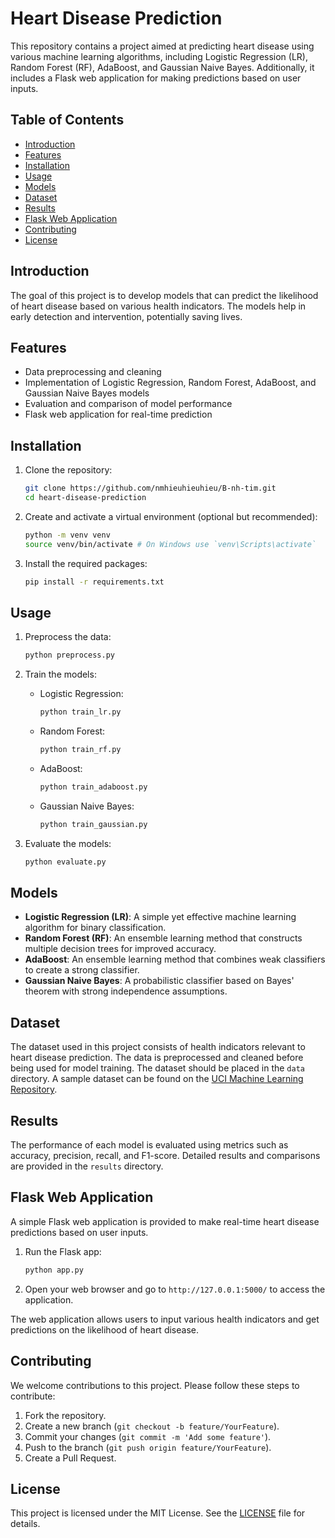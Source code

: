 # Heart Disease Prediction

This repository contains a project aimed at predicting heart disease using various machine learning algorithms, including Logistic Regression (LR), Random Forest (RF), AdaBoost, and Gaussian Naive Bayes. Additionally, it includes a Flask web application for making predictions based on user inputs.

## Table of Contents

- [Introduction](#introduction)
- [Features](#features)
- [Installation](#installation)
- [Usage](#usage)
- [Models](#models)
- [Dataset](#dataset)
- [Results](#results)
- [Flask Web Application](#flask-web-application)
- [Contributing](#contributing)
- [License](#license)

## Introduction

The goal of this project is to develop models that can predict the likelihood of heart disease based on various health indicators. The models help in early detection and intervention, potentially saving lives.

## Features

- Data preprocessing and cleaning
- Implementation of Logistic Regression, Random Forest, AdaBoost, and Gaussian Naive Bayes models
- Evaluation and comparison of model performance
- Flask web application for real-time prediction

## Installation

1. Clone the repository:
    ```sh
    git clone https://github.com/nmhieuhieuhieu/B-nh-tim.git
    cd heart-disease-prediction
    ```

2. Create and activate a virtual environment (optional but recommended):
    ```sh
    python -m venv venv
    source venv/bin/activate # On Windows use `venv\Scripts\activate`
    ```

3. Install the required packages:
    ```sh
    pip install -r requirements.txt
    ```

## Usage

1. Preprocess the data:
    ```sh
    python preprocess.py
    ```

2. Train the models:
    - Logistic Regression:
      ```sh
      python train_lr.py
      ```

    - Random Forest:
      ```sh
      python train_rf.py
      ```

    - AdaBoost:
      ```sh
      python train_adaboost.py
      ```

    - Gaussian Naive Bayes:
      ```sh
      python train_gaussian.py
      ```

3. Evaluate the models:
    ```sh
    python evaluate.py
    ```

## Models

- **Logistic Regression (LR)**: A simple yet effective machine learning algorithm for binary classification.
- **Random Forest (RF)**: An ensemble learning method that constructs multiple decision trees for improved accuracy.
- **AdaBoost**: An ensemble learning method that combines weak classifiers to create a strong classifier.
- **Gaussian Naive Bayes**: A probabilistic classifier based on Bayes' theorem with strong independence assumptions.

## Dataset

The dataset used in this project consists of health indicators relevant to heart disease prediction. The data is preprocessed and cleaned before being used for model training. The dataset should be placed in the `data` directory. A sample dataset can be found on the [UCI Machine Learning Repository](https://archive.ics.uci.edu/ml/datasets/heart+disease).

## Results

The performance of each model is evaluated using metrics such as accuracy, precision, recall, and F1-score. Detailed results and comparisons are provided in the `results` directory.

## Flask Web Application

A simple Flask web application is provided to make real-time heart disease predictions based on user inputs.

1. Run the Flask app:
    ```sh
    python app.py
    ```

2. Open your web browser and go to `http://127.0.0.1:5000/` to access the application.

The web application allows users to input various health indicators and get predictions on the likelihood of heart disease.

## Contributing

We welcome contributions to this project. Please follow these steps to contribute:

1. Fork the repository.
2. Create a new branch (`git checkout -b feature/YourFeature`).
3. Commit your changes (`git commit -m 'Add some feature'`).
4. Push to the branch (`git push origin feature/YourFeature`).
5. Create a Pull Request.

## License

This project is licensed under the MIT License. See the [LICENSE](LICENSE) file for details.
